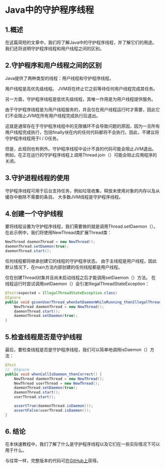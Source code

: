 # Java中的守护程序线程

## 1.概述
在这篇简短的文章中，我们将了解Java中的守护程序线程，并了解它们的用途。 我们还将说明守护程序线程和用户线程之间的区别。

## 2.守护程序和用户线程之间的区别
Java提供了两种类型的线程：用户线程和守护程序线程。


用户线程是高优先级线程。 JVM将在终止它之前等待任何用户线程完成其任务。

另一方面，守护程序线程是低优先级线程，其唯一作用是为用户线程提供服务。

由于守护程序线程是为用户线程服务的，并且仅在用户线程运行时才需要，因此它们不会阻止JVM在所有用户线程完成执行后退出。

这就是通常存在于守护程序线程中的无限循环不会导致问题的原因，因为一旦所有用户线程完成执行，包括finally块在内的任何代码都将不会执行。因此，不建议将守护程序线程用于I / O任务。

但是，此规则也有例外。守护程序线程中设计不良的代码可能会阻止JVM退出。例如，在正在运行的守护程序线程上调用Thread.join（）可能会阻止应用程序的关闭。

## 3.守护进程线程的使用
守护程序线程可用于后台支持任务，例如垃圾收集，释放未使用对象的内存以及从缓存中删除不需要的条目。 大多数JVM线程是守护程序线程。

## 4.创建一个守护线程
要将线程设置为守护程序线程，我们需要做的就是调用Thread.setDaemon（）。 在此示例中，我们将使用NewThread类扩展Thread类：

```java
NewThread daemonThread = new NewThread();
daemonThread.setDaemon(true);
daemonThread.start();
```

任何线程都将继承创建它的线程的守护程序状态。 由于主线程是用户线程，因此默认情况下，在main方法内部创建的任何线程都是用户线程。

仅在创建Thread对象并且尚未启动线程之后才能调用setDaemon（）方法。 在线程运行时尝试调用setDaemon（）会引发IllegalThreadStateException：

```java
@Test(expected = IllegalThreadStateException.class)
@Ignore
public void givenUserThread_whenSetDaemonWhileRunning_thenIllegalThreadStateException() {
    NewThread daemonThread = new NewThread();
    daemonThread.start();
    daemonThread.setDaemon(true);
}
```

## 5.检查线程是否是守护线程
最后，要检查线程是否是守护程序线程，我们可以简单地调用isDaemon（）方法：

```java
@Test
//  @Ignore
public void whenCallIsDaemon_thenCorrect() {
    NewThread daemonThread = new NewThread();
    NewThread userThread = new NewThread();
    daemonThread.setDaemon(true);
    daemonThread.start();
    userThread.start();

    assertTrue(daemonThread.isDaemon());
    assertFalse(userThread.isDaemon());
}
```

## 6. 结论
在本快速教程中，我们了解了什么是守护程序线程以及它们在一些实际情况下可以用于什么。

与往常一样，完整版本的代码可[在GitHub上](https://github.com/tomlxq/tutorials/tree/master/spring-concurrent-modules/core-java-concurrency-advanced-2)获得。